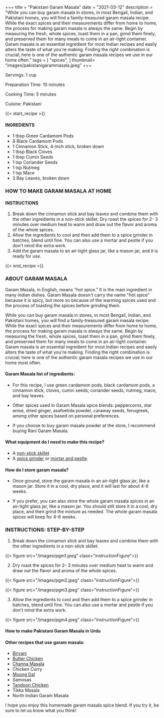 
+++
title = "Pakistani Garam Masala"
date = "2021-03-12"
description = "While you can buy garam masala in stores, in most Bengali, Indian, and Pakistani homes, you will find a family-treasured garam masala recipe. While the exact spices and their measurements differ from home to home, the process for making garam masala is always the same. Begin by measuring the fresh, whole spices, toast them in a pan, grind them finely, and preserved them for many meals to come in an air-tight container. Garam masala is an essential ingredient for most Indian recipes and easily alters the taste of what you're making. Finding the right combination is crucial; here is one of the authentic garam masala recipes we use in our home often."
tags = [
    "spices",
]
thumbnail= "images/pakistanigarammasala.jpeg"
+++

Servings: 1 cup <!--more-->

Preparation Time: 10 minutes 

Cooking Time: 5 minutes 

Cuisine: Pakistani 

{{< start_recipe >}}

#### INGREDIENTS 

* 1 tbsp Green Cardamom Pods
* 8 Black Cardamom Pods
* 1 Cinnamon Stick, 4-inch stick, broken down 
* 1 tbsp Black Cloves
* 1 tbsp Cumin Seeds
* 1 tsp Coriander Seeds
* 1 tsp Nutmeg 
* 1 tsp Mace
* 2 Bay Leaves, broken down
 
### HOW TO MAKE GARAM MASALA AT HOME 

#### INSTRUCTIONS 

1. Break down the cinnamon stick and bay leaves and combine them with the other ingredients in a non-stick skillet. Dry roast the spices for 2- 3 minutes over medium heat to warm and draw out the flavor and aroma of the whole spices.  
2. Allow the ingredients to cool and then add them to a spice grinder in batches, blend until fine. You can also use a mortar and pestle if you don't mind the extra work. 
3. Add the garam masala to an air-tight glass jar, like a mason jar, and it is ready for use. 

{{< end_recipe >}}

### ABOUT GARAM MASALA
Garam Masala, in English, means "hot spice." It is the main ingredient in many Indian dishes. Garam Masala doesn't carry the name "hot spice" because it is spicy, but more so because of the warming spices used and the process of toasting the spices before grinding them. 

While you can buy garam masala in stores, in most Bengali, Indian, and Pakistani homes, you will find a family-treasured garam masala recipe. While the exact spices and their measurements differ from home to home, the process for making garam masala is always the same. Begin by measuring the fresh, whole spices, toast them in a pan, grind them finely, and preserved them for many meals to come in an air-tight container. Garam masala is an essential ingredient for most Indian recipes and easily alters the taste of what you're making. Finding the right combination is crucial; here is one of the authentic garam masala recipes we use in our home most often.

#### Garam Masala list of ingredients:

* For this recipe, I use green cardamom pods, black cardamom pods, a cinnamon stick, cloves, cumin seeds, coriander seeds, nutmeg, mace, and bay leaves. 

* Other spices used in Garam Masala spice blends: peppercorns, star anise, dried ginger, asafoetida powder, caraway seeds, fenugreek, among other spices based on personal preferences. 

* If you choose to buy garam masala powder at the store, I recommend buying Rani Garam Masala. 

#### What equipment do I need to make this recipe?

* A [non-stick skillet](https://amzn.to/3zJD6C3)
* A [spice grinder](https://amzn.to/3u3oYAU) or [mortar and pestle](https://amzn.to/3dc5ALn). 

#### How do I store garam masala? 

* Once ground, store the garam masala in an air-tight glass jar, like a mason jar. Store it in a cool, dry place, and it will last for about 4-6 weeks. 

* If you prefer, you can also store the whole garam masala spices in an air-tight glass jar, like a mason jar. You should still store it in a cool, dry place, and then grind the mixture as needed. The whole garam masala spices will keep for 4-6 weeks. 

### INSTRUCTIONS: STEP-BY-STEP 

1. Break down the cinnamon stick and bay leaves and combine them with the other ingredients in a non-stick skillet. 

{{< figure src="/images/pgm1.jpeg" class="instructionFigure">}}

2. Dry roast the spices for 2- 3 minutes over medium heat to warm and draw out the flavor and aroma of the whole spices.  

{{< figure src="/images/pgm2.jpeg" class="instructionFigure">}}

{{< figure src="/images/pgm3.jpeg" class="instructionFigure">}}

3. Allow the ingredients to cool and then add them to a spice grinder in batches, blend until fine. You can also use a mortar and pestle if you don't mind the extra work. 

{{< figure src="/images/pgm4.jpeg" class="instructionFigure">}}


#### How to make Pakistani Garam Masala in Urdu 

#### Other recipes that use garam masala: 

* [Biryani](https://www.jamilghar.com/recipe/chicken_biryani/)
* [Butter Chicken](https://www.jamilghar.com/recipe/butter_chicken/)
* [Channa Masala](https://www.jamilghar.com/recipe/channa_masala/)
* Chicken Curry 
* [Moong Dal](https://www.jamilghar.com/recipe/moong_dal/)
* Samosas 
* [Tandoori Chicken](https://www.jamilghar.com/recipe/tandoori_chicken/)
* Tikka Masala 
* North Indian Garam Masala 

I hope you enjoy this homemade garam masala spice blend. If you try it, be sure to let us know what you think!
